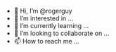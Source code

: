 - 👋 Hi, I’m @rogerguy
- 👀 I’m interested in ...
- 🌱 I’m currently learning ...
- 💞️ I’m looking to collaborate on ...
- 📫 How to reach me ...

<!---
rogerguy/rogerguy is a ✨ special ✨ repository because its `README.md` (this file) appears on your GitHub profile.
You can click the Preview link to take a look at your changes.
--->
